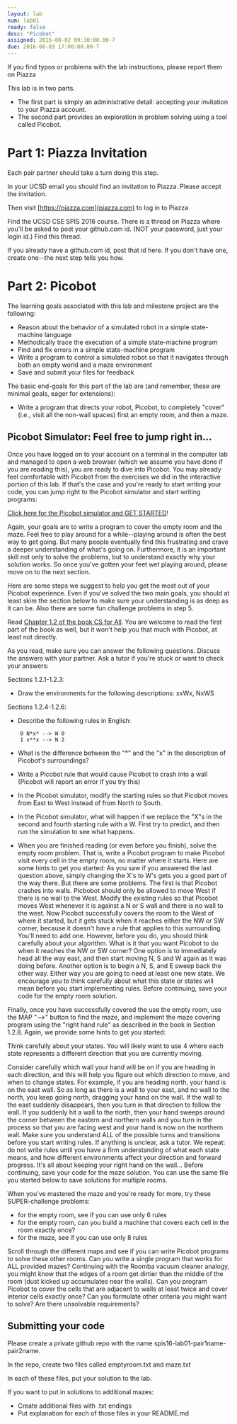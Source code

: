 ```yaml
---
layout: lab
num: lab01
ready: false
desc: "Picobot"
assigned: 2016-08-02 09:30:00.00-7
due: 2016-08-03 17:00:00.00-7
---
```


If you find typos or problems with the lab instructions, please report them on Piazza

This lab is in two parts.  

* The first part is simply an administrative detail: accepting your invitation to your Piazza account.   
* The second part provides an exploration in problem solving using a tool called Picobot.

# Part 1: Piazza Invitation

Each pair partner should take a turn doing this step.

In your UCSD email you should find an invitation to Piazza.   Please accept the invitation.

Then visit [https://piazza.com](piazza.com) to log in to Piazza

Find the UCSD CSE SPIS 2016 course.  There is a thread on Piazza where you'll be asked to post your github.com id.    (NOT your password, just your login id.)  Find this thread.    

If you already have a github.com id, post that id here.  If you don't have one, create one--the next step tells you how.

# Part 2: Picobot

The learning goals associated with this lab and milestone project are the following:

* Reason about the behavior of a simulated robot in a simple state-machine language
* Methodically trace the execution of a simple state-machine program
* Find and fix errors in a simple state-machine program
* Write a program to control a simulated robot so that it navigates through both an empty world and a maze environment
* Save and submit your files for feedback

The basic end-goals for this part of the lab are (and remember, these are minimal goals, eager for extensions):

* Write a program that directs your robot, Picobot, to completely "cover" (i.e., visit all the non-wall spaces) first an empty room, and then a maze.  

## Picobot Simulator: Feel free to jump right in...

Once you have logged on to your account on a terminal in the computer lab and managed to open a web browser (which we assume you have done if you are reading this), you are ready to dive into Picobot. You may already feel comfortable with Picobot from the exercises we did in the interactive portion of this lab.  If that's the case and you're ready to start writing your code, you can jump right to the Picobot simulator and start writing programs:

[Click here for the Picobot simulator and GET STARTED](https://www.cs.hmc.edu/picobot/)!

Again, your goals are to write a program to cover the empty room and the maze.  Feel free to play around for a while--playing around is often the best way to get going.  But many people eventually find this frustrating and crave a deeper understanding of what's going on.  Furthermore,  it is an important skill not only to solve the problems, but to understand exactly why your solution works.  So once you've gotten your feet wet playing around, please move on to the next section.


Here are some steps we suggest to help you get the most out of your Picobot experience.  Even if you've solved the two main goals, you should at least skim the section below to make sure your understanding is as deep as it can be.  Also there are some fun challenge problems in step 5.

Read [Chapter 1.2 of the book CS for All](https://www.cs.hmc.edu/csforall/Introduction/Introduction.html#picobot).  You are welcome to read the first part of the book as well, but it won't help you that much with Picobot, at least not directly. 

As you read, make sure you can answer the following questions.  Discuss the answers with your partner.  Ask a tutor if you're stuck or want to check your answers:

Sections 1.2.1-1.2.3: 

* Draw the environments for the following descriptions: xxWx, NxWS

Sections 1.2.4-1.2.6:

* Describe the following rules in English:

```
	0 N*x* --> W 0
	1 x**x --> N 2
```
* What is the difference between the "*" and the "x" in the description of Picobot's surroundings?

* Write a Picobot rule that would cause Picobot to crash into a wall (Picobot will report an error if you try this)
* In the Picobot simulator, modify the starting rules so that Picobot moves from East to West instead of from North to South.
* In the Picobot simulator, what will happen if we replace the "X"s in the second and fourth starting rule with a W.  First try to predict, and then run the simulation to see what happens.
* When you are finished reading (or even before you finish), solve the empty room problem.  That is, write a Picobot program to make Picobot visit every cell in the empty room, no matter where it starts.  Here are some hints to get you started:
As you saw if you answered the last question above, simply changing the X's to W's gets you a good part of the way there.  But there are some problems.  The first is that Picobot crashes into walls.  Picbobot should only be allowed to move West if there is no wall to the West.  Modify the existing rules so that Picobot moves West whenever it is against a N or S wall and there is no wall to the west.
Now Picobot successfully covers the room to the West of where it started, but it gets stuck when it reaches either the NW or SW corner, because it doesn't have a rule that applies to this surrounding.  You'll need to add one.  However, before you do, you should think carefully about your algorithm.  What is it that you want Picobot to do when it reaches the NW or SW corner?  One option is to immediately head all the way east, and then start moving N, S and W again as it was doing before.  Another option is to begin a N, S, and E sweep back the other way.  Either way you are going to need at least one new state.  We encourage you to think carefully about what this state or states will mean before you start implementing rules. 
Before continuing, save your code for the empty room solution. 

Finally, once you have successfully covered the use the empty room, use the MAP "-->" button to find the maze, and implement the maze covering program using the "right hand rule" as described in the book in Section 1.2.8.  Again, we provide some hints to get you started:

Think carefully about your states.  You will likely want to use 4 where each state represents a different direction that you are currently moving.  

Consider carefully which wall your hand will be on if you are heading in each direction, and this will help you figure out which direction to move, and when to change states.  For example, if you are heading north, your hand is on the east wall.  So as long as there is a wall to your east, and no wall to the north, you keep going north,  dragging your hand on the wall.  If the wall to the east suddenly disappears, then you turn in that direction to follow the wall.  If you suddenly hit a wall to the north, then your hand sweeps around the corner between the eastern and northern walls and you turn in the process so that you are facing west and your hand is now on the northern wall.  Make sure you understand ALL of the possible turns and transitions before you start writing rules.  If anything is unclear, ask a tutor.  We repeat: do not write rules until you have a firm understanding of what each state means, and how different environments affect your direction and forward progress.  It's all about keeping your right hand on the wall...
Before continuing, save your code for the maze solution.  You can use the same file you started below to save solutions for multiple rooms. 

When you've mastered the maze and you're ready for more, try these SUPER-challenge problems:
* for the empty room, see if you can use only 6 rules 
* for the empty room, can you build a machine that covers each cell in the room exactly once? 
* for the maze, see if you can use only 8 rules 

Scroll through the different maps and see if you can write Picobot programs to solve these other rooms.  Can you write a single program that works for ALL provided mazes?
Continuing with the Roomba vacuum cleaner analogy, you might know that the edges of a room get dirtier than the middle of the room (dust kicked up accumulates near the walls).  Can you program Picobot to cover the cells that are adjacent to walls at least twice and cover interior cells exactly once?  Can you formulate other criteria you might want to solve?  Are there unsolvable requirements?

## Submitting your code

Please create a private github repo with the name spis16-lab01-pair1name-pair2name.

In the repo, create two files called emptyroom.txt and maze.txt

In each of these files, put your solution to the lab.

If you want to put in solutions to additional mazes:
* Create additional files with .txt endings
* Put explanation for each of those files in your README.md

